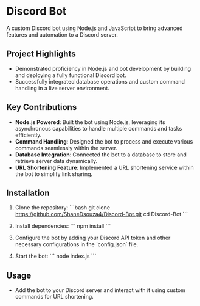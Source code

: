 # Discord Bot

A custom Discord bot using Node.js and JavaScript to bring advanced features and automation to a Discord server.

## Project Highlights

- Demonstrated proficiency in Node.js and bot development by building and deploying a fully functional Discord bot.
- Successfully integrated database operations and custom command handling in a live server environment.

## Key Contributions

- **Node.js Powered**: Built the bot using Node.js, leveraging its asynchronous capabilities to handle multiple commands and tasks efficiently.
- **Command Handling**: Designed the bot to process and execute various commands seamlessly within the server.
- **Database Integration**: Connected the bot to a database to store and retrieve server data dynamically.
- **URL Shortening Feature**: Implemented a URL shortening service within the bot to simplify link sharing.

## Installation

1. Clone the repository:
   \`\`\`bash
   git clone https://github.com/ShaneDsouza4/Discord-Bot.git
   cd Discord-Bot
   \`\`\`

2. Install dependencies:
   \`\`\`
   npm install
   \`\`\`

3. Configure the bot by adding your Discord API token and other necessary configurations in the \`config.json\` file.

4. Start the bot:
   \`\`\`
   node index.js
   \`\`\`

## Usage

- Add the bot to your Discord server and interact with it using custom commands for URL shortening.


